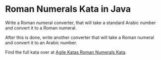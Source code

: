 # Roman Numerals Kata in Java

Write a Roman numeral converter, that will take a standard Arabic number and convert it to a Roman numeral.

After this is done, write another converter that will take a Roman numeral and convert it to an Arabic number.

Find the full kata over at [Agile Katas Roman Numerals Kata](http://agilekatas.co.uk/katas/RomanNumerals-Kata).
